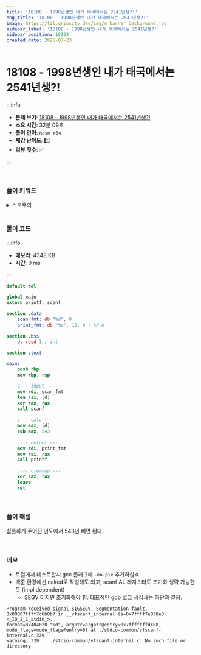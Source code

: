 ```yaml
---
title: '18108 - 1998년생인 내가 태국에서는 2541년생?!'
eng_title: '18108 - 1998년생인 내가 태국에서는 2541년생?!'
image: https://til.qriosity.dev/img/m_banner_background.jpg
sidebar_label: '18108 - 1998년생인 내가 태국에서는 2541년생?!'
sidebar_position: 18108
created_date: 2025-07-23
---
```


# 18108 - 1998년생인 내가 태국에서는 2541년생?!

:::info

- **문제 보기**: [18108 - 1998년생인 내가 태국에서는 2541년생?!](https://www.acmicpc.net/problem/18108)
- **소요 시간**: 32분 09초
- **풀이 언어**: `nasm x64`
- **체감 난이도**: 1️⃣
- **리뷰 횟수**: ✅

:::

<br />

### 풀이 키워드

<details>
<summary>스포주의</summary>

`구현`

</details>

<br />

### 풀이 코드

:::info

- **메모리**: 4348 KB
- **시간**: 0 ms

:::

```nasm
default rel

global main
extern printf, scanf

section .data
	scan_fmt: db "%d", 0
	print_fmt: db "%d", 10, 0 ; %d\n

section .bss
	d: resd 1 ; int

section .text

main:
    push rbp
    mov rbp, rsp

	;--- input ---
	mov rdi, scan_fmt
	lea rsi, [d]
    xor rax, rax
	call scanf
	
	;--- calc ---
	mov eax, [d]
	sub eax, 543
	
	;--- output ---
	mov rdi, print_fmt
	mov rsi, rax
	call printf
	
	;--- cleanup ---
	xor rax, rax
    leave
	ret
```

<br />

### 풀이 해설

심플하게 주어진 년도에서 543년 빼면 된다.



<br />

### 메모

- 로컬에서 테스트할시 gcc 플래그에 `-no-pie` 추가하십쇼
- 백준 환경에선 naked로 작성해도 되고, scanf AL 레지스터도 초기화 생략 가능한듯 (impl dependent)
    - SEGV 터지면 초기화해야 함. 대표적인 gdb 로그 생김새는 하단과 같음.

```
Program received signal SIGSEGV, Segmentation fault.
0x00007ffff7c6b8b7 in __vfscanf_internal (s=0x7ffff7e038e0 <_IO_2_1_stdin_>, 
format=0x404020 "%d", argptr=argptr@entry=0x7fffffffdc88, 
mode_flags=mode_flags@entry=0) at ./stdio-common/vfscanf-internal.c:339
warning: 339	./stdio-common/vfscanf-internal.c: No such file or directory
```